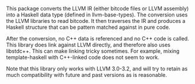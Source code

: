 This package converts the LLVM IR (either bitcode files or LLVM
assembly) into a Haskell data type (defined in llvm-base-types).  The
conversion uses the LLVM libraries to read bitcode.  It then traverses
the IR and produces a Haskell structure that can be pattern matched
against in pure code.

After the conversion, no C++ data is referenced and no C++ code is
called.  This library does link against LLVM directly, and therefore
also uses libstdc++.  This can make linking tricky sometimes.  For
example, mixing template-haskell with C++-linked code does not seem to
work.

Note that this library only works with LLVM 3.0-3.2, and will try to
retain as much compatibility with future and past versions as is
reasonable.
